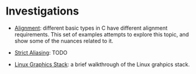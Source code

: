 # Investigations
- [Alignment](alignment): different basic types in C have different alignment requirements. This set of examples attempts to explore this topic, and show some of the nuances related to it.

- [Strict Aliasing](strict_aliasing): TODO

- [Linux Graphics Stack](linux_graphics_stack): a brief walkthrough of the Linux grahpics stack.
